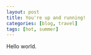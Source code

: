 ```yaml
---
layout: post
title: You're up and running!
categories: [blog, travel]
tags: [hot, summer]
---
```


Hello world.


